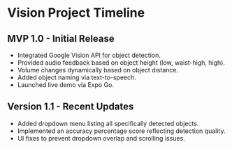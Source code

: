 # Vision Project Timeline

## MVP 1.0 - Initial Release
- Integrated Google Vision API for object detection.
- Provided audio feedback based on object height (low, waist-high, high).
- Volume changes dynamically based on object distance.
- Added object naming via text-to-speech.
- Launched live demo via Expo Go.

## Version 1.1 - Recent Updates
- Added dropdown menu listing all specifically detected objects.
- Implemented an accuracy percentage score reflecting detection quality.
- UI fixes to prevent dropdown overlap and scrolling issues.
